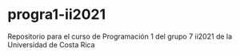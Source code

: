 # progra1-ii2021
Repositorio para el curso de Programación 1 del grupo 7 ii2021 de la Universidad de Costa Rica
